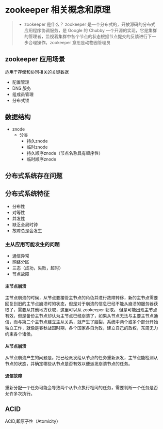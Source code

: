 # zookeeper 相关概念和原理

> - zookeeper 是什么？
>   zookeeper 是一个分布式的，开放源码的分布式应用程序协调服务，是 Google 的 Chubby 一个开源的实现，它是集群的管理者，监视着集群中各个节点的状态根据节点提交的反馈进行下一步合理操作。zookeeper 意思是动物园管理员

## zookeeper 应用场景

适用于存储和协同相关的关键数据

- 配置管理
- DNS 服务
- 组成员管理
- 分布式锁
## 数据结构

* znode
  * 分类
    * 持久znode
    * 临时znode
    * 持久顺序znode（节点名称具有顺序性）
    * 临时顺序znode
   
## 分布式系统存在问题

## 分布式系统特征

- 分布性
- 对等性
- 并发性
- 缺乏全局时钟
- 故障总是会发生

### 主从应用可能发生的问题

- 通信异常
- 网络分区
- 三态（成功，失败，超时）
- 节点故障

#### 主节点崩溃

主节点崩溃的时候，从节点要接管主节点的角色并进行故障转移，新的主节点需要回复到旧的主节点崩溃时的状态，但是对于崩溃的信息已经不能从崩溃的服务器获取了，需要从其他地方获取，这里可以从 zookeeper 获取。
但是可能出现主节点有效，但是备份主节点却认为主节点已经崩溃了，如果从节点无法与主要主节点通信，而与第二个主节点建立主从关系，就产生了脑裂，系统中两个或多个部分开始独立工作，就像是春秋战国时期，各个国家各自为政，建立自己的政权，东周无力约束各个诸侯。

#### 从节点崩溃

从节点崩溃产生的问题是，把已经派发给从节点的任务重新派发，主节点能检测从节点的状态，并确定哪些从节点是否有效以便派发崩溃节点的任务。

#### 通信故障

重新分配一个任务可能会导致两个从节点执行相同的任务，需要判断一个任务是否允许多次执行。

## ACID

ACID,即原子性（Atomicity）
